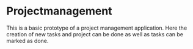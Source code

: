 # Projectmanagement
This is a basic prototype of a project management application. Here the creation of new tasks and project can be done as well as tasks can be marked as done.
